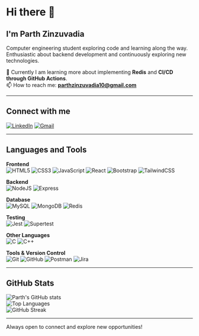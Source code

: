 # Hi there 👋

## I'm Parth Zinzuvadia

Computer engineering student exploring code and learning along the way.  
Enthusiastic about backend development and continuously exploring new technologies.  

🌱 Currently I am learning more about implementing **Redis** and **CI/CD through GitHub Actions**.  
📫 How to reach me: **parthzinzuvadia10@gmail.com**

---

## Connect with me
[![LinkedIn](https://img.shields.io/badge/LinkedIn-0A66C2?style=for-the-badge&logo=linkedin&logoColor=white)](https://www.linkedin.com/in/parth-zinzuvadia/)
[![Gmail](https://img.shields.io/badge/Email-D14836?style=for-the-badge&logo=gmail&logoColor=white)](mailto:parthzinzuvadia10@gmail.com)

---

## Languages and Tools

**Frontend**  
![HTML5](https://img.shields.io/badge/HTML5-%23E34F26.svg?style=for-the-badge&logo=html5&logoColor=white)
![CSS3](https://img.shields.io/badge/CSS3-%231572B6.svg?style=for-the-badge&logo=css3&logoColor=white)
![JavaScript](https://img.shields.io/badge/JavaScript-%23F7DF1E.svg?style=for-the-badge&logo=javascript&logoColor=black)
![React](https://img.shields.io/badge/React-%2320232a.svg?style=for-the-badge&logo=react&logoColor=%2361DAFB)
![Bootstrap](https://img.shields.io/badge/Bootstrap-%23563D7C.svg?style=for-the-badge&logo=bootstrap&logoColor=white)
![TailwindCSS](https://img.shields.io/badge/Tailwind_CSS-%2338B2AC.svg?style=for-the-badge&logo=tailwind-css&logoColor=white)

**Backend**  
![NodeJS](https://img.shields.io/badge/Node.js-339933?style=for-the-badge&logo=node.js&logoColor=white)
![Express](https://img.shields.io/badge/Express.js-%23404d59.svg?style=for-the-badge&logo=express&logoColor=white)

**Database**  
![MySQL](https://img.shields.io/badge/MySQL-%2300f.svg?style=for-the-badge&logo=mysql&logoColor=white)
![MongoDB](https://img.shields.io/badge/MongoDB-%234ea94b.svg?style=for-the-badge&logo=mongodb&logoColor=white)
![Redis](https://img.shields.io/badge/Redis-%23DD0031.svg?style=for-the-badge&logo=redis&logoColor=white)

**Testing**  
![Jest](https://img.shields.io/badge/Jest-%23C21325.svg?style=for-the-badge&logo=jest&logoColor=white)
![Supertest](https://img.shields.io/badge/Supertest-6E9F18?style=for-the-badge&logo=node.js&logoColor=white)

**Other Languages**  
![C](https://img.shields.io/badge/C-%2300599C.svg?style=for-the-badge&logo=c&logoColor=white)
![C++](https://img.shields.io/badge/C++-%2300599C.svg?style=for-the-badge&logo=c%2B%2B&logoColor=white)

**Tools & Version Control**  
![Git](https://img.shields.io/badge/Git-%23F05032.svg?style=for-the-badge&logo=git&logoColor=white)
![GitHub](https://img.shields.io/badge/GitHub-%23181717.svg?style=for-the-badge&logo=github&logoColor=white)
![Postman](https://img.shields.io/badge/Postman-%23FF6C37.svg?style=for-the-badge&logo=postman&logoColor=white)
![Jira](https://img.shields.io/badge/Jira-%230052CC.svg?style=for-the-badge&logo=jira&logoColor=white)

---

## GitHub Stats

![Parth's GitHub stats](https://github-readme-stats.vercel.app/api?username=ParthZee&show_icons=true&theme=tokyonight)  
![Top Languages](https://github-readme-stats.vercel.app/api/top-langs/?username=ParthZee&layout=compact&theme=tokyonight)  
![GitHub Streak](https://streak-stats.demolab.com?user=ParthZee&theme=tokyonight)

---

Always open to connect and explore new opportunities!
